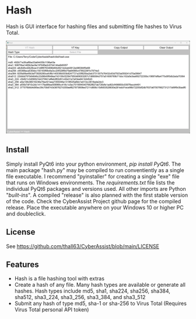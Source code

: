 # Hash
Hash is GUI interface for hashing files and submitting file hashes to Virus Total.

![](hash_screenshot.jpg)

## Install
Simply install PyQt6 into your python environment, *pip install PyQt6*. The main package "hash.py" may be compiled to run conventiently as a single file executable. I recommend "pyinstaller" for creating a single "exe" file that runs on Windows environments. The *requirements.txt* file lists the individual PyQt6 packages and versions used. All other imports are Python "*built-ins*". A compiled "release" is also planned with the first stable version of the code. Check the CyberAssist Project github page for the compiled release. Place the executable anywhere on your Windows 10 or higher PC and doubleclick.

## License
See https://github.com/thall63/CyberAssist/blob/main/LICENSE

## Features
- Hash is a file hashing tool with extras
- Create a hash of any file. Many hash types are available or generate all hashes. Hash types include md5, sha1, sha224, sha256, sha384, sha512, sha3_224, sha3_256, sha3_384, and sha3_512
- Submit any hash of type md5, sha-1 or sha-256 to Virus Total (Requires Virus Total personal API token)